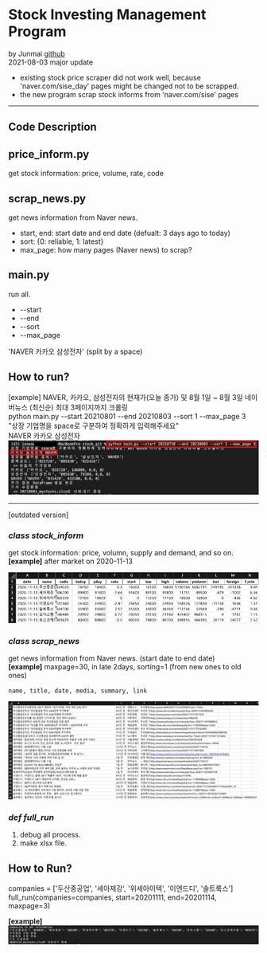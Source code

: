 # Stock Investing Management Program
  
by Junmai [github](https://github.com/jonas-jun/stock_management)  
2021-08-03 major update
- existing stock price scraper did not work well, because 'naver.com/sise_day' pages might be changed not to be scrapped.
- the new program scrap stock informs from 'naver.com/sise' pages  
***
Code Description
-----------
## price_inform.py
get stock information: price, volume, rate, code

## scrap_news.py
get news information from Naver news.
- start, end: start date and end date (defualt: 3 days ago to today)
- sort: {0: reliable, 1: latest}
- max_page: how many pages (Naver news) to scrap?

## main.py
run all.  
- --start
- --end
- --sort
- --max_page

'NAVER 카카오 삼성전자' (split by a space)  

## How to run?
[example]  NAVER, 카카오, 삼성전자의 현재가(오늘 종가) 및 8월 1일 ~ 8월 3일 네이버뉴스 (최신순) 최대 3페이지까지 크롤링  
python main.py --start 20210801 --end 20210803 --sort 1 --max_page 3  
"상장 기업명을 space로 구분하여 정확하게 입력해주세요"  
NAVER 카카오 삼성전자   
![example_case](./img/new_usecase.jpg)

---------
[outdated version]  

### _class stock_inform_ 
  get stock information: price, volumn, supply and demand, and so on.  
  **[example]** after market on 2020-11-13

![image_stock.jpg](./img/image_stock.jpg)
  
### _class scrap_news_
  get news information from Naver news. (start date to end date)  
  **[example]** maxpage=30, in late 2days, sorting=1 (from new ones to old ones)
    
    name, title, date, media, summary, link
![image_news.jpg](./img/image_news.jpg)
  
### _def full_run_
  1. debug all process.
  1. make xlsx file.

## How to Run?

companies = ['두산중공업', '세아제강', '위세아이텍', '이엔드디', '솔트룩스']  
full_run(companies=companies, start=20201111, end=20201114, maxpage=3)  
  
**[example]**
![image_run](./img/image_run.jpg)


